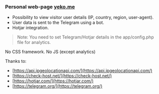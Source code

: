 ### Personal web-page [yeko.me](https://yeko.me/)

- Possibility to view visitor user details (IP, country, region, user-agent).
- User data is sent to the Telegram using a bot.
- Hotjar integration.

> Note: You need to set Telegram/Hotjar details in the app/config.php file for analytics.

No CSS framework. No JS (except analytics)

Thanks to: 

- [https://api.ipgeolocationapi.com/](https://api.ipgeolocationapi.com/)
- [https://check-host.net/](https://check-host.net/)
- [https://hotjar.com/](https://hotjar.com/)
- [https://telegram.org/](https://telegram.org/)